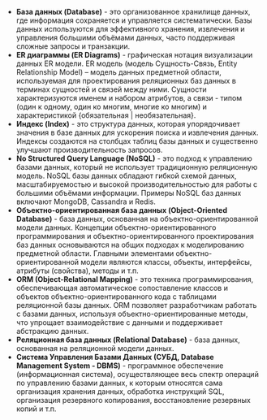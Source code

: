 - **База данных (Database)** - это организованное хранилище данных, где информация сохраняется и управляется систематически. Базы данных используются для эффективного хранения, извлечения и управления большими объёмами данных, часто поддерживая сложные запросы и транзакции.
- **ER диаграммы (ER Diagrams)** - графическая нотация визуализации данных ER модели. ER модель (модель Сущность-Связь, Entity Relationship Model) – модель данных предметной области, используемая для проектирования реляционных баз данных в терминах сущностей и связей между ними. Сущности характеризуются именем и набором атрибутов, а связи - типом (один к одному, один ко многим, многие ко многим) и характеристикой {обязательная | необязательная}.
- **Индекс (Index)** - это структура данных, которая упорядочивает значения в базе данных для ускорения поиска и извлечения данных. Индексы создаются на столбцах таблиц базы данных и существенно улучшают производительность запросов.
- **No Structured Query Language (NoSQL)** - это подход к управлению базами данных, который не использует традиционную реляционную модель. NoSQL базы данных обладают гибкой схемой данных, масштабируемостью и высокой производительностью для работы с большими объёмами информации. Примеры NoSQL баз данных включают MongoDB, Cassandra и Redis.
- **Объектно-ориентированная база данных (Object-Oriented Database)** - база данных, основанная на объектно-ориентированной модели данных. Концепции объектно-ориентированного программирования и объектно-ориентированного проектирования баз данных основываются на общих подходах к моделированию предметной области. Главными элементами объектно-ориентированной модели являются классы, объекты, интерфейсы, атрибуты (свойства), методы и т.п.
- **ORM (Object-Relational Mapping)** - это техника программирования, обеспечивающая автоматическое сопоставление классов и объектов объектно-ориентированного кода с таблицами реляционной базы данных. ORM позволяет разработчикам работать с базами данных, используя объектно-ориентированные методы, что упрощает взаимодействие с данными и поддерживает абстракцию данных.
- **Реляционная база данных (Relational Database)** - база данных, основанная на реляционной модели данных.
- **Система Управления Базами Данных (СУБД, Database Management System - DBMS)** - программное обеспечение (информационная система), осуществляющее весь спектр операций по управлению базами данных, к которым относятся сама организация хранения данных, обработка инструкций SQL, организация резервного копирования, восстановление резервных копий и т.п.
